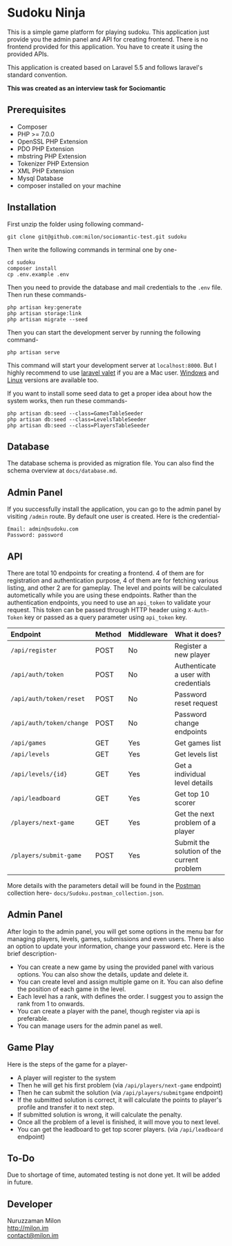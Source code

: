 # Sudoku Ninja

This is a simple game platform for playing sudoku. This application just provide you the admin panel and API for creating frontend. There is no frontend provided for this application. You have to create it using the provided APIs.

This application is created based on Laravel 5.5 and follows laravel's standard convention.

**This was created as an interview task for Sociomantic**

## Prerequisites

- Composer
- PHP >= 7.0.0
- OpenSSL PHP Extension
- PDO PHP Extension
- mbstring PHP Extension
- Tokenizer PHP Extension
- XML PHP Extension
- Mysql Database
- composer installed on your machine

## Installation

First unzip the folder using following command-

```
git clone git@github.com:milon/sociomantic-test.git sudoku
```

Then write the following commands in terminal one by one-

```
cd sudoku
composer install
cp .env.example .env
```

Then you need to provide the database and mail credentials to the `.env` file. Then run these commands-

```
php artisan key:generate
php artisan storage:link
php artisan migrate --seed
```

Then you can start the development server by running the following command-

```
php artisan serve
```
This command will start your development server at `localhost:8000`. But I highly recommend to use [laravel valet](https://laravel.com/docs/5.6/valet) if you are a Mac user. [Windows](https://github.com/cretueusebiu/valet-windows) and [Linux](https://github.com/cpriego/valet-linux) versions are available too.

If you want to install some seed data to get a proper idea about how the system works, then run these commands-

```
php artisan db:seed --class=GamesTableSeeder
php artisan db:seed --class=LevelsTableSeeder
php artisan db:seed --class=PlayersTableSeeder
```

## Database

The database schema is provided as migration file. You can also find the schema overview at `docs/database.md`.

## Admin Panel

If you successfully install the application, you can go to the admin panel by visiting `/admin` route. By default one user is created. Here is the credential-

```
Email: admin@sudoku.com
Password: password
```

## API

There are total 10 endpoints for creating a frontend. 4 of them are for registration and authentication purpose, 4 of them are for fetching various listing, and other 2 are for gameplay. The level and points will be calculated autometically while you are using these endpoints. Rather than the authentication endpoints, you need to use an `api_token` to validate your request. This token can be passed through HTTP header using `X-Auth-Token` key or passed as a query parameter using `api_token` key.

Endpoint                 | Method | Middleware | What it does?
:----------------------- | :----- | ---------- | ------------------------------------------
`/api/register`          | POST   | No         | Register a new player
`/api/auth/token`        | POST   | No         | Authenticate a user with credentials
`/api/auth/token/reset`  | POST   | No         | Password reset request
`/api/auth/token/change` | POST   | No         | Password change endpoints
`/api/games`             | GET    | Yes        | Get games list
`/api/levels`            | GET    | Yes        | Get levels list
`/api/levels/{id}`       | GET    | Yes        | Get a individual level details
`/api/leadboard`         | GET    | Yes        | Get top 10 scorer
`/players/next-game`     | GET    | Yes        | Get the next problem of a player
`/players/submit-game`   | POST   | Yes        | Submit the solution of the current problem

More details with the parameters detail will be found in the [Postman](https://www.getpostman.com/) collection here- `docs/Sudoku.postman_collection.json`.

## Admin Panel

After login to the admin panel, you will get some options in the menu bar for managing players, levels, games, submissions and even users. There is also an option to update your information, change your password etc. Here is the brief description-

- You can create a new game by using the provided panel with various options. You can also show the details, update and delete it.
- You can create level and assign multiple game on it. You can also define the position of each game in the level.
- Each level has a rank, with defines the order. I suggest you to assign the rank from 1 to onwards.
- You can create a player with the panel, though register via api is preferable.
- You can manage users for the admin panel as well.

## Game Play

Here is the steps of the game for a player-

- A player will register to the system
- Then he will get his first problem (via `/api/players/next-game` endpoint)
- Then he can submit the solution (via `/api/players/submitgame` endpoint)
- If the submitted solution is correct, it will calculate the points to player's profile and transfer it to next step.
- If submitted solution is wrong, it will calculate the penalty.
- Once all the problem of a level is finished, it will move you to next level.
- You can get the leadboard to get top scorer players. (via `/api/leadboard` endpoint)

## To-Do

Due to shortage of time, automated testing is not done yet. It will be added in future.

## Developer

Nuruzzaman Milon<br>
<http://milon.im><br>
contact@milon.im
